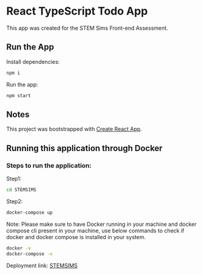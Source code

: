 # React TypeScript Todo App

This app was created for the STEM Sims Front-end Assessment.
## Run the App

Install dependencies:

```bash
npm i
```

Run the app:

```bash
npm start
```

## Notes

This project was bootstrapped with [Create React App](https://github.com/facebook/create-react-app).


## Running this application through Docker

### Steps to run the application:


Step1: 
```bash
cd STEMSIMS
```

Step2: 
```bash
docker-compose up
```

Note: Please make sure to have Docker running in your machine and docker compose cli present in your machine, use below commands to check if docker and docker compose is installed in your system.
```bash
docker -v
docker-compose -v
```
Deployment link: [STEMSIMS](https://rad-beignet-9d1d50.netlify.app)

